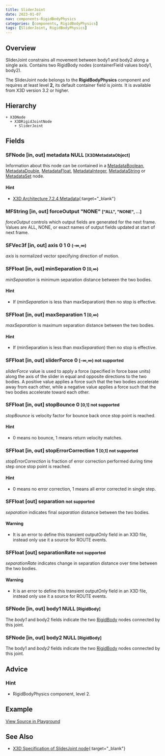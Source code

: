 ```yaml
---
title: SliderJoint
date: 2023-01-07
nav: components-RigidBodyPhysics
categories: [components, RigidBodyPhysics]
tags: [SliderJoint, RigidBodyPhysics]
---
```

<style>
.post h3 {
  word-spacing: 0.2em;
}
</style>

## Overview

SliderJoint constrains all movement between body1 and body2 along a single axis. Contains two RigidBody nodes (containerField values body1, body2).

The SliderJoint node belongs to the **RigidBodyPhysics** component and requires at least level **2,** its default container field is *joints.* It is available from X3D version 3.2 or higher.

## Hierarchy

```
+ X3DNode
  + X3DRigidJointNode
    + SliderJoint
```

## Fields

### SFNode [in, out] **metadata** NULL <small>[X3DMetadataObject]</small>

Information about this node can be contained in a [MetadataBoolean](../core/metadataboolean), [MetadataDouble](../core/metadatadouble), [MetadataFloat](../core/metadatafloat), [MetadataInteger](../core/metadatainteger), [MetadataString](../core/metadatastring) or [MetadataSet](../core/metadataset) node.

#### Hint

- [X3D Architecture 7.2.4 Metadata](https://www.web3d.org/specifications/X3Dv4Draft/ISO-IEC19775-1v4-IS.proof//Part01/components/core.html#Metadata){:target="_blank"}

### MFString [in, out] **forceOutput** "NONE" <small>["ALL", "NONE", ...]</small>

*forceOutput* controls which output fields are generated for the next frame. Values are ALL, NONE, or exact names of output fields updated at start of next frame.

### SFVec3f [in, out] **axis** 0 1 0 <small>(-∞,∞)</small>

*axis* is normalized vector specifying direction of motion.

### SFFloat [in, out] **minSeparation** 0 <small>[0,∞)</small>

*minSeparation* is minimum separation distance between the two bodies.

#### Hint

- If (*minSeparation* is less than maxSeparation) then no stop is effective.

### SFFloat [in, out] **maxSeparation** 1 <small>[0,∞)</small>

*maxSeparation* is maximum separation distance between the two bodies.

#### Hint

- If (minSeparation is less than *maxSeparation*) then no stop is effective.

### SFFloat [in, out] **sliderForce** 0 <small>[-∞,∞)</small> <small class="red">not supported</small>

*sliderForce* value is used to apply a force (specified in force base units) along the axis of the slider in equal and opposite directions to the two bodies. A positive value applies a force such that the two bodies accelerate away from each other, while a negative value applies a force such that the two bodies accelerate toward each other.

### SFFloat [in, out] **stopBounce** 0 <small>[0,1]</small> <small class="red">not supported</small>

*stopBounce* is velocity factor for bounce back once stop point is reached.

#### Hint

- 0 means no bounce, 1 means return velocity matches.

### SFFloat [in, out] **stopErrorCorrection** 1 <small>[0,1]</small> <small class="red">not supported</small>

*stopErrorCorrection* is fraction of error correction performed during time step once stop point is reached.

#### Hint

- 0 means no error correction, 1 means all error corrected in single step.

### SFFloat [out] **separation** <small class="red">not supported</small>

*separation* indicates final *separation* distance between the two bodies.

#### Warning

- It is an error to define this transient outputOnly field in an X3D file, instead only use it a source for ROUTE events.

### SFFloat [out] **separationRate** <small class="red">not supported</small>

*separationRate* indicates change in separation distance over time between the two bodies.

#### Warning

- It is an error to define this transient outputOnly field in an X3D file, instead only use it a source for ROUTE events.

### SFNode [in, out] **body1** NULL <small>[RigidBody]</small>

The *body1* and body2 fields indicate the two [RigidBody](../rigidbodyphysics/rigidbody) nodes connected by this joint.

### SFNode [in, out] **body2** NULL <small>[RigidBody]</small>

The body1 and *body2* fields indicate the two [RigidBody](../rigidbodyphysics/rigidbody) nodes connected by this joint.

## Advice

### Hint

- RigidBodyPhysics component, level 2.

## Example

<x3d-canvas src="https://create3000.github.io/media/examples/RigidBodyPhysics/SliderJoint/SliderJoint.x3d" update="auto"></x3d-canvas>

[View Source in Playground](/x_ite/playground/?url=https://create3000.github.io/media/examples/RigidBodyPhysics/SliderJoint/SliderJoint.x3d)

## See Also

- [X3D Specification of SliderJoint node](https://www.web3d.org/documents/specifications/19775-1/V4.0/Part01/components/rigidBodyPhysics.html#SliderJoint){:target="_blank"}
